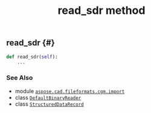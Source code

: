 ﻿---
title: read_sdr method
second_title: Aspose.CAD for Python via .NET API References
description: 
type: docs
weight: 210
url: /python-net/aspose.cad.fileformats.cgm.import/defaultbinaryreader/read_sdr/
is_root: false
---

## read_sdr {#}





```python
def read_sdr(self):
    ...
```





### See Also
* module [`aspose.cad.fileformats.cgm.import`](../../)
* class [`DefaultBinaryReader`](/cad/python-net/aspose.cad.fileformats.cgm.import/defaultbinaryreader)
* class [`StructuredDataRecord`](/cad/python-net/aspose.cad.fileformats.cgm.classes/structureddatarecord)
